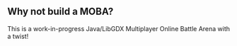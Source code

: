 Why not build a MOBA?
---

This is a work-in-progress Java/LibGDX Multiplayer Online Battle Arena with a twist!
